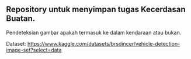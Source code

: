 ## Repository untuk menyimpan tugas Kecerdasan Buatan. 
Pendeteksian gambar apakah termasuk ke dalam kendaraan atau bukan.

Dataset:
https://www.kaggle.com/datasets/brsdincer/vehicle-detection-image-set?select=data
